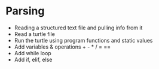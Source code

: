 # Parsing

*   Reading a structured text file and pulling info from it
*   Read a turtle file
*   Run the turtle using program functions and static values
*   Add variables & operations + - * / = ==
*   Add while loop
*   Add if, elif, else
